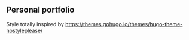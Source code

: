 ## Personal portfolio

Style totally inspired by https://themes.gohugo.io/themes/hugo-theme-nostyleplease/
